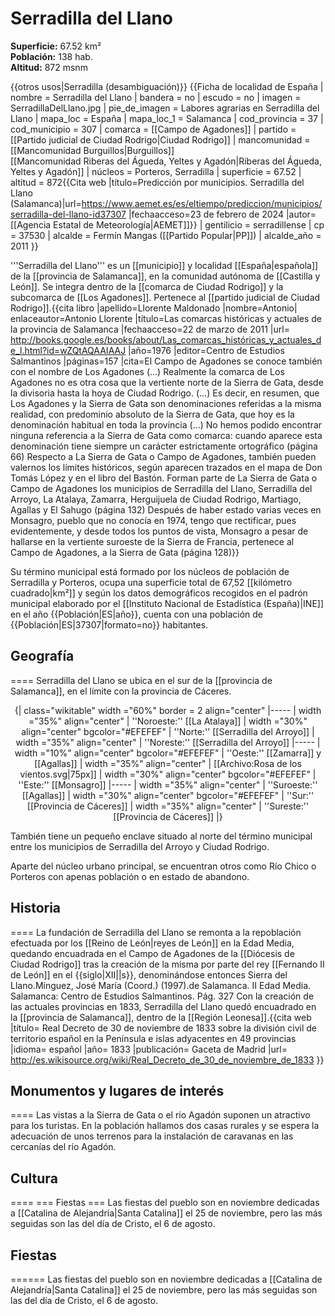 # Serradilla del Llano

**Superficie:** 67.52 km²  
**Población:** 138 hab.  
**Altitud:** 872 msnm  

{{otros usos|Serradilla (desambiguación)}}
{{Ficha de localidad de España
| nombre = Serradilla del Llano
| bandera = no
| escudo = no
| imagen = SerradillaDelLlano.jpg
| pie_de_imagen = Labores agrarias en Serradilla del Llano
| mapa_loc = España
| mapa_loc_1 = Salamanca
| cod_provincia = 37
| cod_municipio = 307
| comarca = [[Campo de Agadones]]
| partido = [[Partido judicial de Ciudad Rodrigo|Ciudad Rodrigo]]
| mancomunidad = [[Mancomunidad Burguillos|Burguillos]]<br/>[[Mancomunidad Riberas del Águeda, Yeltes y Agadón|Riberas del Águeda, Yeltes y Agadón]]
| núcleos = Porteros, Serradilla
| superficie = 67.52
| altitud = 872<ref>{{Cita web |título=Predicción por municipios. Serradilla del Llano (Salamanca)|url=https://www.aemet.es/es/eltiempo/prediccion/municipios/serradilla-del-llano-id37307 |fechaacceso=23 de febrero de 2024 |autor= [[Agencia Estatal de Meteorología|AEMET]]}}</ref>
| gentilicio = serradillense
| cp = 37530
| alcalde = Fermín Mangas ([[Partido Popular|PP]])
| alcalde_año = 2011
}}

'''Serradilla del Llano''' es un [[municipio]] y localidad [[España|española]] de la [[provincia de Salamanca]], en la comunidad autónoma de [[Castilla y León]]. Se integra dentro de la [[comarca de Ciudad Rodrigo]] y la subcomarca de [[Los Agadones]]. Pertenece al [[partido judicial de Ciudad Rodrigo]].<ref>{{cita libro |apellido=Llorente Maldonado |nombre=Antonio| enlaceautor=Antonio Llorente |título=Las comarcas históricas y actuales de la provincia de Salamanca |fechaacceso=22 de marzo de 2011 |url= http://books.google.es/books/about/Las_comarcas_históricas_y_actuales_de_l.html?id=wZQtAQAAIAAJ |año=1976 |editor=Centro de Estudios Salmantinos |páginas=157 |cita=El Campo de Agadones se conoce también con el nombre de Los Agadones (…) Realmente la comarca de Los Agadones no es otra cosa que la vertiente norte de la Sierra de Gata, desde la divisoria hasta la hoya de Ciudad Rodrigo. (…) Es decir, en resumen, que Los Agadones y la Sierra de Gata son denominaciones referidas a la misma realidad, con predominio absoluto de la Sierra de Gata, que hoy es la denominación habitual en toda la provincia (…) No hemos podido encontrar ninguna referencia a la Sierra de Gata como comarca: cuando aparece esta denominación tiene siempre un carácter estrictamente ortográfico (página 66) Respecto a La Sierra de Gata o Campo de Agadones, también pueden valernos los límites históricos, según aparecen trazados en el mapa de Don Tomás López y en el libro del Bastón. Forman parte de La Sierra de Gata o Campo de Agadones los municipios de Serradilla del Llano, Serradilla del Arroyo, La Atalaya, Zamarra, Herguijuela de Ciudad Rodrigo, Martiago, Agallas y El Sahugo (página 132) Después de haber estado varias veces en Monsagro, pueblo que no conocía en 1974, tengo que rectificar, pues evidentemente, y desde todos los puntos de vista, Monsagro a pesar de hallarse en la vertiente suroeste de la Sierra de Francia, pertenece al Campo de Agadones, a la Sierra de Gata (página 128)}}</ref>

Su término municipal está formado por los núcleos de población de Serradilla y Porteros, ocupa una superficie total de 67,52&nbsp;[[kilómetro cuadrado|km²]] y según los datos demográficos recogidos en el padrón municipal elaborado por el [[Instituto Nacional de Estadística (España)|INE]] en el año {{Población|ES|año}}, cuenta con una población de {{Población|ES|37307|formato=no}} habitantes.

## Geografía

====
Serradilla del Llano se ubica en el sur de la [[provincia de Salamanca]], en el límite con la provincia de Cáceres.

<center>
{| class="wikitable" width ="60%" border = 2 align="center"
|-----
| width ="35%" align="center" | ''Noroeste:'' [[La Atalaya]]
| width ="30%" align="center" bgcolor="#EFEFEF" | ''Norte:'' [[Serradilla del Arroyo]]
| width ="35%" align="center" | ''Noreste:'' [[Serradilla del Arroyo]]
|-----
| width ="10%" align="center" bgcolor="#EFEFEF" | ''Oeste:'' [[Zamarra]] y [[Agallas]]
| width ="35%" align="center" | [[Archivo:Rosa de los vientos.svg|75px]]
| width ="30%" align="center" bgcolor="#EFEFEF" | ''Este:'' [[Monsagro]]
|-----
| width ="35%" align="center" | ''Suroeste:'' [[Agallas]]
| width ="30%" align="center" bgcolor="#EFEFEF" | ''Sur:'' [[Provincia de Cáceres]]
| width ="35%" align="center" | ''Sureste:'' [[Provincia de Cáceres]]
|}</center>

También tiene un pequeño enclave situado al norte del término municipal entre los municipios de Serradilla del Arroyo y Ciudad Rodrigo.

Aparte del núcleo urbano principal, se encuentran otros como Río Chico o Porteros con apenas población o en estado de abandono.

## Historia

====
La fundación de Serradilla del Llano se remonta a la repoblación efectuada por los [[Reino de León|reyes de León]] en la Edad Media, quedando encuadrada en el Campo de Agadones de la [[Diócesis de Ciudad Rodrigo]] tras la creación de la misma por parte del rey [[Fernando II de León]] en el {{siglo|XII||s}}, denominándose entonces Sierra del Llano.<ref>Mínguez, José María (Coord.) (1997).de Salamanca. II Edad Media. Salamanca: Centro de Estudios Salmantinos. Pág. 327</ref> Con la creación de las actuales provincias en 1833, Serradilla del Llano quedó encuadrado en la [[provincia de Salamanca]], dentro de la [[Región Leonesa]].<ref>{{cita web |título= Real Decreto de 30 de noviembre de 1833 sobre la división civil de territorio español en la Península e islas adyacentes en 49 provincias |idioma= español |año= 1833 |publicación= Gaceta de Madrid |url= http://es.wikisource.org/wiki/Real_Decreto_de_30_de_noviembre_de_1833 }}</ref>

## Monumentos y lugares de interés

====
Las vistas a la Sierra de Gata o el río Agadón suponen un atractivo para los turistas. En la población hallamos dos casas rurales y se espera la adecuación de unos terrenos para la instalación de caravanas en las cercanías del río Agadón.

## Cultura

====
=== Fiestas ===
Las fiestas del pueblo son en noviembre dedicadas a [[Catalina de Alejandría|Santa Catalina]] el 25 de noviembre, pero las más seguidas son las del día de Cristo, el 6 de agosto.

## Fiestas

======
Las fiestas del pueblo son en noviembre dedicadas a [[Catalina de Alejandría|Santa Catalina]] el 25 de noviembre, pero las más seguidas son las del día de Cristo, el 6 de agosto.